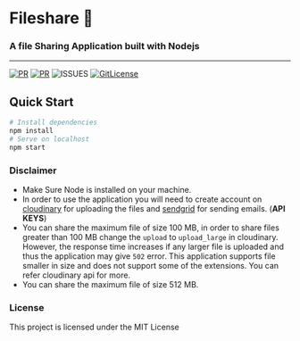 # Fileshare 📁
### A file Sharing Application built with Nodejs
---
[![PR](https://img.shields.io/badge/PR-Welcome-blue.svg)](https://github.com/raghav4/file-transfer/pulls)
[![PR](https://img.shields.io/badge/code_style-prettier-ff69b4.svg)](https://github.com/raghav4/file-share)
![ISSUES](https://img.shields.io/github/issues/raghav4/fileshare)
[![GitLicense](https://gitlicense.com/badge/raghav4/file-transfer)](https://github.com/raghav4/file-transfer/blob/master/LICENSE)

## Quick Start
```bash
# Install dependencies
npm install
# Serve on localhost
npm start
```

### Disclaimer
- Make Sure Node is installed on your machine.
- In order to use the application you will need to create account on [cloudinary](http://cloudinary.com) for uploading the files and [sendgrid](https://sendgrid.com) for sending emails. (**API KEYS**)
- You can share the maximum file of size 100 MB, in order to share files greater than 100 MB change the `upload` to `upload_large` in cloudinary. However, the response time increases if any larger file is uploaded and thus the application may give `502` error. This application supports file smaller in size and does not support some of the extensions. You can refer cloudinary api for more. 
- You can share the maximum file of size 512 MB. 

### License

This project is licensed under the MIT License
